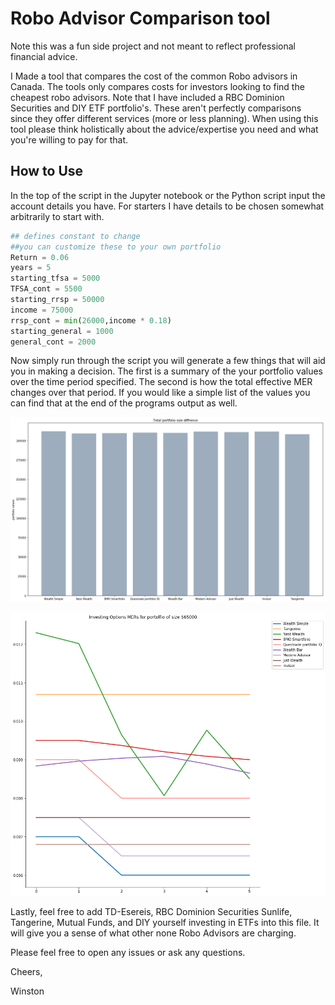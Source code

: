 # Robo Advisor Comparison tool

Note this was a fun side project and not meant to reflect professional financial advice.

I Made a tool that compares the cost of the common Robo advisors in Canada.  The tools only compares costs for investors looking to find the cheapest robo advisors.  Note that I have included a RBC Dominion Securities and DIY ETF portfolio's.  These aren't perfectly comparisons since they offer different services (more or less planning).  When using this tool please think holistically about the advice/expertise you need and what you're willing to pay for that.

## How to Use
In the top of the script in the Jupyter notebook or the Python script input the account details you have. For starters I have details to be chosen somewhat arbitrarily to start with.

```python
## defines constant to change
##you can customize these to your own portfolio
Return = 0.06
years = 5
starting_tfsa = 5000
TFSA_cont = 5500
starting_rrsp = 50000
income = 75000
rrsp_cont = min(26000,income * 0.18)
starting_general = 1000
general_cont = 2000
```

Now simply run through the script you will generate a few things that will aid you in making a decision. The first is a summary of the your portfolio values over the time period specified.  The second is how the total effective MER changes over that period.  If you would like a simple list of the values you can find that at the end of the programs output as well.


<p align="center">
  <img src=images/Total%20Value%20Difference.png alt="overview" style="width: 600px;" style="height: 200px;"/>
</p>

<p align="center">
  <img src=images/MER%20fee%20distribution.png alt="overview" style="width: 600px;" style="height: 200px;"/>
</p>


Lastly, feel free to add TD-Esereis, RBC Dominion Securities Sunlife, Tangerine, Mutual Funds, and DIY yourself investing in ETFs into this file.  It will give you a sense of what other none Robo Advisors are charging.

Please feel free to open any issues or ask any questions.

Cheers,

Winston

